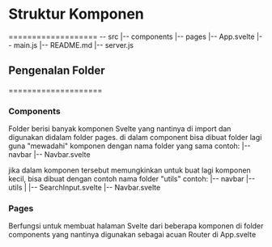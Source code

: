 # Struktur Komponen
===================
-- src
|-- components
|-- pages
|-- App.svelte
|-- main.js
|-- README.md
|-- server.js

## Pengenalan Folder
====================
### Components
Folder berisi banyak komponen Svelte yang nantinya di import dan digunakan didalam folder pages.
di dalam component bisa dibuat folder lagi guna "mewadahi" komponen dengan nama folder yang sama
contoh:
|-- navbar
    |-- Navbar.svelte

jika dalam komponen tersebut memungkinkan untuk buat lagi komponen kecil, bisa dibuat dengan contoh nama folder "utils"
contoh:
|-- navbar
    |-- utils
    |   |-- SearchInput.svelte
    |-- Navbar.svelte

### Pages
Berfungsi untuk membuat halaman Svelte dari beberapa komponen di folder components yang nantinya digunakan sebagai acuan Router di App.svelte
